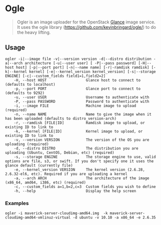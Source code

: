 # Ogle

> Ogler is an image uploader for the OpenStack [Glance](http://glance.openstack.org/) image service.
> It uses the ogle library (https://github.com/kevinbringard/ogle/) to do the heavy lifting.

## Usage
	ogler -i|--image file -v|--version version -d|--distro distribution -a|--arch architecture [-u|--user user] [ -P|--pass password] [-H|--host host] [-p|--port port] [-n|--name name] [-r|-ramdisk ramdisk] [-k|--kernel kernel] [-e|--kernel_version kernel_version] [-s|--storage ENGINE] [-c|--custom_fields field1=1,field2=2]
    	-H, --host HOST                  Glance host to connect to (defaults to localhost)
    	-p, --port PORT                  Glance port to connect to (defaults to 9292)
    	-u, --user USER                  Username to authenticate with
    	-P, --pass PASSWORD              Password to authenticate with
    	-i, --image FILE                 Machine image to upload (required)
    	-n, --name NAME                  Name to give the image when it has been uploaded (defaults to distro_version-arch)
    	-r, --ramdisk [FILE|ID]          Ramdisk image to upload, or existing ID to link to
    	-k, --kernel [FILE|ID]           Kernel image to upload, or existing ID to link to
    	-v, --version VERSION            The version of the OS you are uploading (required)
    	-d, --distro DISTRO              The distribution you are uploading (Ubuntu, CentOS, Debian, etc) (required)
    	-s, --storage ENGINE             The storage engine to use, valid options are file, s3, or swift. If you don't specify one it uses the glance default (currently file)
    	-e, --kernel_version VERSION     The kernel version (2.6.28, 2.6.32-el6, etc). Required if you are uploading a kernel
    	-a, --arch ARCH                  The architecture of the image (x86_64, amd64, i386, etc) (required)
    	-c, --custom_fields a=1,b=2,c=3  Custom fields you wish to define
    	-h, --help                       Display the help screen
	
### Examples
	ogler -i maverick-server-cloudimg-amd64.img  -k maverick-server-cloudimg-amd64-vmlinuz-virtual -d ubuntu -v 10.10 -a x86_64 -e 2.6.35
